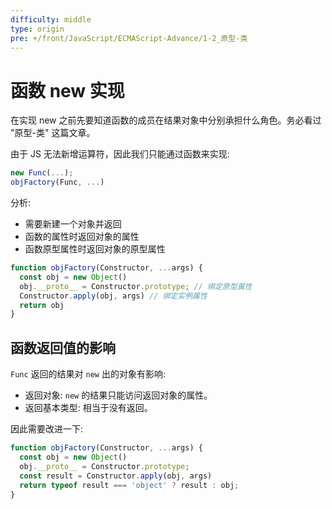 ```yaml
---
difficulty: middle
type: origin
pre: +/front/JavaScript/ECMAScript-Advance/1-2_原型-类
---
```


# 函数 new 实现

在实现 new 之前先要知道函数的成员在结果对象中分别承担什么角色。务必看过 "原型-类" 这篇文章。

由于 JS 无法新增运算符，因此我们只能通过函数来实现:

```js
new Func(...);
objFactory(Func, ...)
```

分析:
- 需要新建一个对象并返回
- 函数的属性时返回对象的属性
- 函数原型属性时返回对象的原型属性

```js
function objFactory(Constructor, ...args) {
  const obj = new Object()
  obj.__proto__ = Constructor.prototype; // 绑定原型属性
  Constructor.apply(obj, args) // 绑定实例属性
  return obj
}
```

## 函数返回值的影响

`Func` 返回的结果对 `new` 出的对象有影响:
- 返回对象: `new` 的结果只能访问返回对象的属性。
- 返回基本类型: 相当于没有返回。

因此需要改进一下:

```js
function objFactory(Constructor, ...args) {
  const obj = new Object()
  obj.__proto__ = Constructor.prototype;
  const result = Constructor.apply(obj, args)
  return typeof result === 'object' ? result : obj;
}
```
